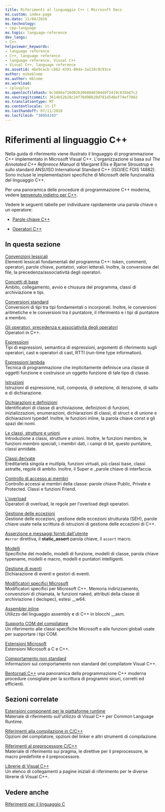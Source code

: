 ```yaml
---
title: Riferimenti al linguaggio C++ | Microsoft Docs
ms.custom: index-page
ms.date: 11/04/2016
ms.technology:
- cpp-language
ms.topic: language-reference
dev_langs:
- C++
helpviewer_keywords:
- language reference
- C++, language reference
- language reference, Visual C++
- Visual C++, language reference
ms.assetid: 4be9cacb-c862-4391-894a-3a118c9c93ce
author: mikeblome
ms.author: mblome
ms.workload:
- cplusplus
ms.openlocfilehash: 0c3886e710d0262068848304d9f2419c835b67c2
ms.sourcegitcommit: 3614b52b28c24f70d90b20d781d548ef74ef7082
ms.translationtype: MT
ms.contentlocale: it-IT
ms.lasthandoff: 07/11/2018
ms.locfileid: "38954193"
---
```

# <a name="c-language-reference"></a>Riferimenti al linguaggio C++
Nella guida di riferimento viene illustrato il linguaggio di programmazione C++ implementato in Microsoft Visual C++. L'organizzazione si basa sul *The Annotated C++ Reference Manual* di Margaret Ellis e Bjarne Stroustrup e sullo standard ANSI/ISO International Standard C++ (ISO/IEC FDIS 14882). Sono incluse le implementazioni specifiche di Microsoft delle funzionalità del linguaggio C++.  

Per una panoramica delle procedure di programmazione C++ moderna, vedere [benvenuto indietro per C++](welcome-back-to-cpp-modern-cpp.md).
  
 Vedere le seguenti tabelle per individuare rapidamente una parola chiave o un operatore:  
  
-   [Parole chiave C++](../cpp/keywords-cpp.md)  
  
-   [Operatori C++](../cpp/cpp-built-in-operators-precedence-and-associativity.md)  
  
## <a name="in-this-section"></a>In questa sezione  

 [Convenzioni lessicali](../cpp/lexical-conventions.md)  
 Elementi lessicali fondamentali del programma C++: token, commenti, operatori, parole chiave, puntatori, valori letterali. Inoltre, la conversione del file, la precedenza/associatività degli operatori.  
  
 [Concetti di base](../cpp/basic-concepts-cpp.md)  
 Ambito, collegamento, avvio e chiusura del programma, classi di archiviazione e tipi.  
  
 [Conversioni standard](../cpp/standard-conversions.md)  
 Conversioni di tipi tra tipi fondamentali o incorporati. Inoltre, le conversioni aritmetiche e le conversioni tra il puntatore, il riferimento e i tipi di puntatore a membro.  
  
 [Gli operatori, precedenza e associatività degli operatori](../cpp/cpp-built-in-operators-precedence-and-associativity.md)  
 Operatori in C++.  
  
 [Espressioni](../cpp/expressions-cpp.md)  
 Tipi di espressioni, semantica di espressioni, argomenti di riferimento sugli operatori, cast e operatori di cast, RTTI (run-time type information).  
  
 [Espressioni lambda](../cpp/lambda-expressions-in-cpp.md)  
 Tecnica di programmazione che implicitamente definisce una classe di oggetti funzione e costruisce un oggetto funzione di tale tipo di classe.  
  
 [Istruzioni](../cpp/statements-cpp.md)  
 Istruzioni di espressione, null, composta, di selezione, di iterazione, di salto e di dichiarazione.  
  
 [Dichiarazioni e definizioni](declarations-and-definitions-cpp.md)  
 Identificatori di classe di archiviazione, definizioni di funzioni, inizializzazioni, enumerazioni, dichiarazioni di classi, di struct e di unione e dichiarazioni typedef. Inoltre, le funzioni inline, la parola chiave const e gli spazi dei nomi.  
  
 [Le classi, strutture e unioni](../cpp/classes-and-structs-cpp.md)  
 Introduzione a classi, strutture e unioni. Inoltre, le funzioni membro, le funzioni membro speciali, i membri dati, i campi di bit, questo puntatore, classi annidate.  
  
 [Classi derivate](../cpp/inheritance-cpp.md)  
 Ereditarietà singola e multipla, funzioni virtuali, più classi base, classi astratte, regole di ambito. Inoltre, il Super e \_parole chiave di interfaccia.  
  
 [Controllo di accesso ai membri](../cpp/member-access-control-cpp.md)  
 Controllo accessi ai membri della classe: parole chiave Public, Private e Protected. Classi e funzioni Friend.  
  
 [L'overload](operator-overloading.md)  
 Operatori di overload, le regole per l'overload degli operatori.  
  
 [Gestione delle eccezioni](../cpp/exception-handling-in-visual-cpp.md)  
 Gestione delle eccezioni, gestione delle eccezioni strutturata (SEH), parole chiave usate nella scrittura di istruzioni di gestione delle eccezioni di C++.  
  
 [Asserzione e messaggi forniti dall'utente](../cpp/assertion-and-user-supplied-messages-cpp.md)  
 `#error` direttiva, il **static_assert** parola chiave, il `assert` macro.  
  
 [Modelli](../cpp/templates-cpp.md)  
 Specifiche del modello, modelli di funzione, modelli di classe, parola chiave typename, modelli e macro, modelli e puntatori intelligenti.  
  
 [Gestione di eventi](../cpp/event-handling.md)  
 Dichiarazione di eventi e gestori di eventi.  
  
 [Modificatori specifici Microsoft](../cpp/microsoft-specific-modifiers.md)  
 Modificatori specifici per Microsoft C++. Memoria indirizzamento, convenzioni di chiamata, le funzioni naked, attributi della classe di archiviazione ( declspec), estesi \__w64.  
  
 [Assembler inline](../assembler/inline/inline-assembler.md)  
 Utilizzo del linguaggio assembly e di C++ in blocchi __asm.  
  
 [Supporto COM del compilatore](../cpp/compiler-com-support.md)  
 Un riferimento alle classi specifiche Microsoft e alle funzioni globali usate per supportare i tipi COM.  
  
 [Estensioni Microsoft](../cpp/microsoft-extensions.md)  
 Estensioni Microsoft a C e C++.  
  
 [Comportamento non standard](../cpp/nonstandard-behavior.md)  
 Informazioni sul comportamento non standard del compilatore Visual C++.  

 [Bentornati C++](welcome-back-to-cpp-modern-cpp.md) una panoramica della programmazione C++ moderna procedure consigliate per la scrittura di programmi sicuri, corretti ed efficienti.
  
## <a name="related-sections"></a>Sezioni correlate  
 [Estensioni componenti per le piattaforme runtime](../windows/component-extensions-for-runtime-platforms.md)  
 Materiale di riferimento sull'utilizzo di Visual C++ per Common Language Runtime.  
  
 [Riferimenti alla compilazione in C/C++](../build/reference/c-cpp-building-reference.md)  
 Opzioni del compilatore, opzioni del linker e altri strumenti di compilazione.  
  
 [Riferimenti al preprocessore C/C++](../preprocessor/c-cpp-preprocessor-reference.md)  
 Materiale di riferimento sui pragma, le direttive per il preprocessore, le macro predefinite e il preprocessore.  
  
 [Librerie di Visual C++](../standard-library/cpp-standard-library-reference.md)  
 Un elenco di collegamenti a pagine iniziali di riferimento per le diverse librerie di Visual C++.  
  
## <a name="see-also"></a>Vedere anche  
 [Riferimenti per il linguaggio C](../c-language/c-language-reference.md)